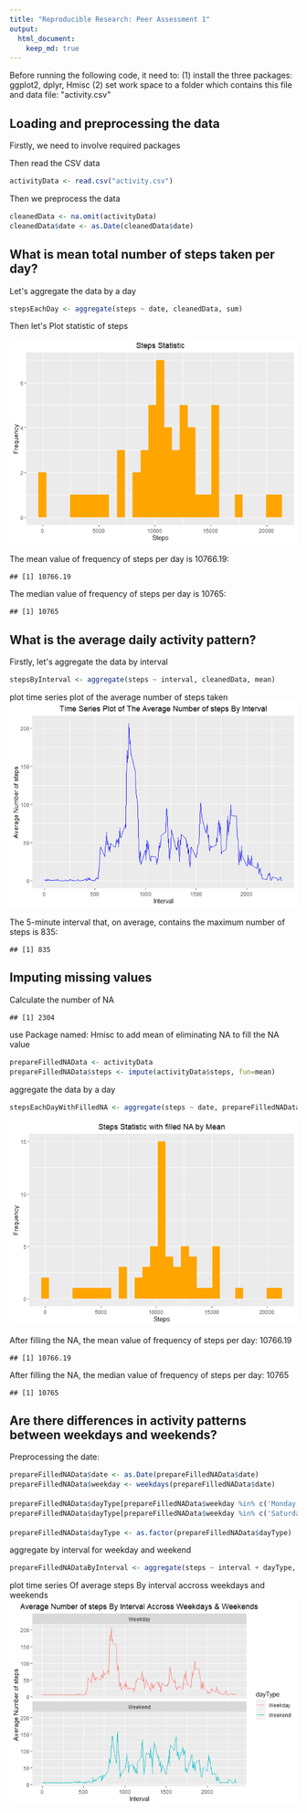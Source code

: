 ```yaml
---
title: "Reproducible Research: Peer Assessment 1"
output: 
  html_document:
    keep_md: true
---
```


Before running the following code, it need to:
(1) install the three packages: ggplot2, dplyr, Hmisc
(2) set work space to a folder which contains this file and data file: "activity.csv"
## Loading and preprocessing the data
Firstly, we need to involve required packages


Then read the CSV data

```r
activityData <- read.csv("activity.csv")
```
Then we preprocess the data

```r
cleanedData <- na.omit(activityData)
cleanedData$date <- as.Date(cleanedData$date)
```

## What is mean total number of steps taken per day?
Let's aggregate the data by a day

```r
stepsEachDay <- aggregate(steps ~ date, cleanedData, sum)
```
Then let's Plot statistic of steps

![](PA1_template_files/figure-html/unnamed-chunk-4-1.png)<!-- -->

The mean value of frequency of steps per day is 10766.19:

```
## [1] 10766.19
```
The median value of frequency of steps per day is 10765:

```
## [1] 10765
```
## What is the average daily activity pattern?
Firstly, let's aggregate the data by interval

```r
stepsByInterval <- aggregate(steps ~ interval, cleanedData, mean)
```
plot time series plot of the average number of steps taken
![](PA1_template_files/figure-html/unnamed-chunk-8-1.png)<!-- -->

The 5-minute interval that, on average, contains the maximum number of steps is 835:

```
## [1] 835
```
## Imputing missing values
Calculate the number of NA

```
## [1] 2304
```
use Package named: Hmisc to add mean of eliminating NA to fill the NA value

```r
prepareFilledNAData <- activityData
prepareFilledNAData$steps <- impute(activityData$steps, fun=mean)
```
aggregate the data by a day

```r
stepsEachDayWithFilledNA <- aggregate(steps ~ date, prepareFilledNAData, sum)
```

![](PA1_template_files/figure-html/unnamed-chunk-13-1.png)<!-- -->

After filling the NA, the mean value of frequency of steps per day: 10766.19

```
## [1] 10766.19
```
After filling the NA, the median value of frequency of steps per day: 10765

```
## [1] 10765
```
## Are there differences in activity patterns between weekdays and weekends?
Preprocessing the date:

```r
prepareFilledNAData$date <- as.Date(prepareFilledNAData$date)
prepareFilledNAData$weekday <- weekdays(prepareFilledNAData$date)

prepareFilledNAData$dayType[prepareFilledNAData$weekday %in% c('Monday','Tuesday', 'Wednesday', 'Thursday', 'Friday')] <- "Weekday"
prepareFilledNAData$dayType[prepareFilledNAData$weekday %in% c('Saturday','Sunday')] <- "Weekend"

prepareFilledNAData$dayType <- as.factor(prepareFilledNAData$dayType)
```
aggregate by interval for weekday and weekend

```r
prepareFilledNADataByInterval <- aggregate(steps ~ interval + dayType, data=prepareFilledNAData, mean)
```
plot time series Of average steps By interval accross weekdays and weekends
![](PA1_template_files/figure-html/unnamed-chunk-18-1.png)<!-- -->
